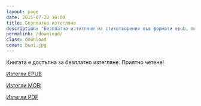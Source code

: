 ```yaml
---
layout: page
date: 2015-07-28 10:00
title: Безплатно изтегляне
description: "Безплатно изтегляне на стихотворения във формати epub, mobi и pdf"
permalink: /download/
class: download
cover: beni.jpg
---
```

<div class="btn-group figure">

<p>Книгата е достъпна за безплатно изтегляне. Приятно четене!</p>

<a id="header-download-epub" href="{{ site.url }}/assets/stihotvorenia.epub" class="js-version btn btn-primary md-one-third">Изтегли EPUB</a>

<a id="header-download-mobi" href="{{ site.url }}/assets/stihotvorenia.mobi" class="js-version btn btn-primary md-one-third">Изтегли MOBI</a>

<a id="header-download-pdf" href="{{ site.url }}/assets/stihotvorenia.pdf" class="js-version btn btn-primary md-one-third">Изтегли PDF</a>

</div>